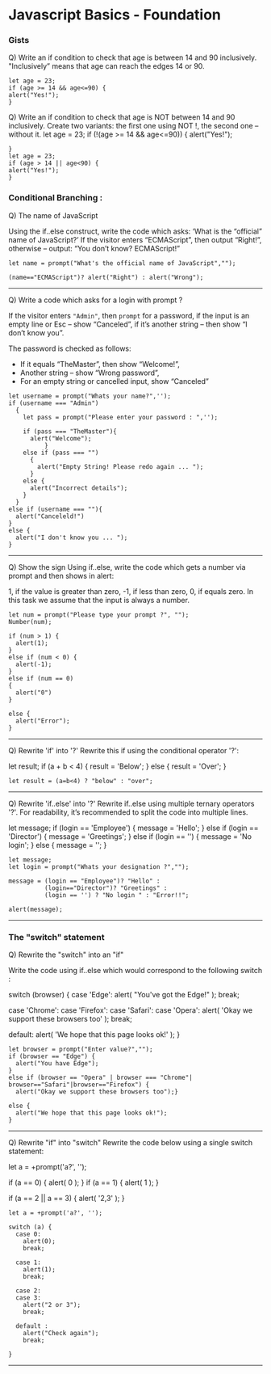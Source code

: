 # Javascript Basics - Foundation

### Gists

Q) Write an if condition to check that age is between 14 and 90 inclusively. "Inclusively” means that age can reach the edges 14 or 90.

```
let age = 23;
if (age >= 14 && age<=90) {
alert("Yes!");
}
```

Q) Write an if condition to check that age is NOT between 14 and 90 inclusively. Create two variants: the first one using NOT !, the second one – without it.
let age = 23;
if (!(age >= 14 && age<=90)) {
alert("Yes!");

```
}
let age = 23;
if (age > 14 || age<90) {
alert("Yes!");
}
```

### Conditional Branching :

Q) The name of JavaScript

Using the if..else construct, write the code which asks: ‘What is the “official” name of JavaScript?’
If the visitor enters “ECMAScript”, then output “Right!”, otherwise – output: “You don’t know? ECMAScript!”

```
let name = prompt("What's the official name of JavaScript","");

(name=="ECMAScript")? alert("Right") : alert("Wrong");
```

---

Q) Write a code which asks for a login with prompt ?

If the visitor enters `"Admin"`, then `prompt` for a password, if the input is an empty line or Esc – show “Canceled”, if it’s another string – then show “I don’t know you”.

The password is checked as follows:

- If it equals “TheMaster”, then show “Welcome!”,
- Another string – show “Wrong password”,
- For an empty string or cancelled input, show “Canceled”

```
let username = prompt("Whats your name?",'');
if (username === "Admin")
  {
    let pass = prompt("Please enter your password : ",'');

    if (pass === "TheMaster"){
      alert("Welcome");
          }
    else if (pass === "")
      {
        alert("Empty String! Please redo again ... ");
      }
    else {
      alert("Incorrect details");
    }
  }
else if (username === ""){
  alert("Canceleld!")
}
else {
  alert("I don't know you ... ");
}
```

---

Q) Show the sign
Using if..else, write the code which gets a number via prompt and then shows in alert:

1, if the value is greater than zero,
-1, if less than zero,
0, if equals zero.
In this task we assume that the input is always a number.

```
let num = prompt("Please type your prompt ?", "");
Number(num);

if (num > 1) {
  alert(1);
}
else if (num < 0) {
  alert(-1);
}
else if (num == 0)
{
  alert("0")
}

else {
  alert("Error");
}
```

---

Q) Rewrite 'if' into '?'
Rewrite this if using the conditional operator '?':

let result;
if (a + b < 4) {
result = 'Below';
} else {
result = 'Over';
}

```
let result = (a=b<4) ? "below" : "over";
```

---

Q) Rewrite 'if..else' into '?'
Rewrite if..else using multiple ternary operators '?'.
For readability, it’s recommended to split the code into multiple lines.

let message;
if (login == 'Employee') {
message = 'Hello';
} else if (login == 'Director') {
message = 'Greetings';
} else if (login == '') {
message = 'No login';
} else {
message = '';
}

```
let message;
let login = prompt("Whats your designation ?","");

message = (login == "Employee")? "Hello" :
          (login=="Director")? "Greetings" :
          (login == '') ? "No login " : "Error!!";

alert(message);
```

---

### The "switch" statement

Q) Rewrite the "switch" into an "if"

Write the code using if..else which would correspond to the following switch :

switch (browser) {
case 'Edge':
alert( "You've got the Edge!" );
break;

case 'Chrome':
case 'Firefox':
case 'Safari':
case 'Opera':
alert( 'Okay we support these browsers too' );
break;

default:
alert( 'We hope that this page looks ok!' );
}

```
let browser = prompt("Enter value?","");
if (browser == "Edge") {
  alert("You have Edge");
}
else if (browser == "Opera" | browser === "Chrome"| browser=="Safari"|browser=="Firefox") {
  alert("Okay we support these browsers too");}

else {
  alert("We hope that this page looks ok!");
}
```

---

Q) Rewrite "if" into "switch"
Rewrite the code below using a single switch statement:

let a = +prompt('a?', '');

if (a == 0) {
alert( 0 );
}
if (a == 1) {
alert( 1 );
}

if (a == 2 || a == 3) {
alert( '2,3' );
}

```
let a = +prompt('a?', '');

switch (a) {
  case 0:
    alert(0);
    break;

  case 1:
    alert(1);
    break;

  case 2:
  case 3:
    alert("2 or 3");
    break;

  default :
    alert("Check again");
    break;

}
```
___

